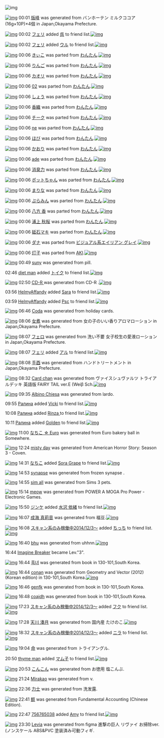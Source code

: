 ![img](http://gdrive-cdn.herokuapp.com/537b65a5bc09f0000721dda7/512px-barcode.png)

[![img](http://www.deviantsart.com/33tbfav.png)](http://www.barcodekanojo.com/kanojo/3192149/%E7%89%88%E5%B3%B0) 00:01 [版峰](http://www.barcodekanojo.com/kanojo/3192149/%E7%89%88%E5%B3%B0) was generated from バンホーテン ミルクココア (16g×10P)×4個 in Japan,Okayama Prefecture.

[![img](http://www.deviantsart.com/2ekpk5a.jpeg)](http://www.barcodekanojo.com/user/12204/%E3%83%95%E3%82%A7%E3%83%AA) 00:02 [フェリ](http://www.barcodekanojo.com/user/12204/%E3%83%95%E3%82%A7%E3%83%AA) added [呉](http://www.barcodekanojo.com/kanojo/3147837/%E5%91%89) to friend list.[![img](http://www.deviantsart.com/1crmk5q.png)](http://www.barcodekanojo.com/kanojo/3147837/%E5%91%89)

[![img](http://www.deviantsart.com/2ekpk5a.jpeg)](http://www.barcodekanojo.com/user/12204/%E3%83%95%E3%82%A7%E3%83%AA) 00:02 [フェリ](http://www.barcodekanojo.com/user/12204/%E3%83%95%E3%82%A7%E3%83%AA) added [ウル](http://www.barcodekanojo.com/kanojo/37457/%E3%82%A6%E3%83%AB) to friend list.[![img](http://www.deviantsart.com/24uf4v1.png)](http://www.barcodekanojo.com/kanojo/37457/%E3%82%A6%E3%83%AB)

[![img](http://www.deviantsart.com/3ta34ac.png)](http://www.barcodekanojo.com/kanojo/204553/%E3%81%8D%E3%81%83%E3%81%93) 00:06 [きぃこ](http://www.barcodekanojo.com/kanojo/204553/%E3%81%8D%E3%81%83%E3%81%93) was parted from [わんたん](http://www.barcodekanojo.com/kanojo/204553/%E3%81%8D%E3%81%83%E3%81%93).[![img](http://www.deviantsart.com/r8j348.jpeg)](http://www.barcodekanojo.com/user/274188/%E3%82%8F%E3%82%93%E3%81%9F%E3%82%93)

[![img](http://www.deviantsart.com/nr57k.png)](http://www.barcodekanojo.com/kanojo/711874/%E3%82%8A%E3%82%93%E3%81%94) 00:06 [りんご](http://www.barcodekanojo.com/kanojo/711874/%E3%82%8A%E3%82%93%E3%81%94) was parted from [わんたん](http://www.barcodekanojo.com/kanojo/711874/%E3%82%8A%E3%82%93%E3%81%94).[![img](http://www.deviantsart.com/r8j348.jpeg)](http://www.barcodekanojo.com/user/274188/%E3%82%8F%E3%82%93%E3%81%9F%E3%82%93)

[![img](http://www.deviantsart.com/2sgea5c.png)](http://www.barcodekanojo.com/kanojo/38804/%E3%82%AB%E3%82%AA%E3%83%AA) 00:06 [カオリ](http://www.barcodekanojo.com/kanojo/38804/%E3%82%AB%E3%82%AA%E3%83%AA) was parted from [わんたん](http://www.barcodekanojo.com/kanojo/38804/%E3%82%AB%E3%82%AA%E3%83%AA).[![img](http://www.deviantsart.com/r8j348.jpeg)](http://www.barcodekanojo.com/user/274188/%E3%82%8F%E3%82%93%E3%81%9F%E3%82%93)

[![img](http://www.deviantsart.com/17mnj2n.png)](http://www.barcodekanojo.com/kanojo/39725/02) 00:06 [02](http://www.barcodekanojo.com/kanojo/39725/02) was parted from [わんたん](http://www.barcodekanojo.com/kanojo/39725/02).[![img](http://www.deviantsart.com/r8j348.jpeg)](http://www.barcodekanojo.com/user/274188/%E3%82%8F%E3%82%93%E3%81%9F%E3%82%93)

[![img](http://www.deviantsart.com/1tflutl.png)](http://www.barcodekanojo.com/kanojo/299275/%E3%81%97%E3%82%87%E3%81%86) 00:06 [しょう](http://www.barcodekanojo.com/kanojo/299275/%E3%81%97%E3%82%87%E3%81%86) was parted from [わんたん](http://www.barcodekanojo.com/kanojo/299275/%E3%81%97%E3%82%87%E3%81%86).[![img](http://www.deviantsart.com/r8j348.jpeg)](http://www.barcodekanojo.com/user/274188/%E3%82%8F%E3%82%93%E3%81%9F%E3%82%93)

[![img](http://www.deviantsart.com/289sn76.png)](http://www.barcodekanojo.com/kanojo/337837/%E9%A6%99%E7%B9%94) 00:06 [香織](http://www.barcodekanojo.com/kanojo/337837/%E9%A6%99%E7%B9%94) was parted from [わんたん](http://www.barcodekanojo.com/kanojo/337837/%E9%A6%99%E7%B9%94).[![img](http://www.deviantsart.com/r8j348.jpeg)](http://www.barcodekanojo.com/user/274188/%E3%82%8F%E3%82%93%E3%81%9F%E3%82%93)

[![img](http://www.deviantsart.com/2d52kk8.png)](http://www.barcodekanojo.com/kanojo/317991/%E3%83%81%E3%83%BC%E3%82%AF) 00:06 [チーク](http://www.barcodekanojo.com/kanojo/317991/%E3%83%81%E3%83%BC%E3%82%AF) was parted from [わんたん](http://www.barcodekanojo.com/kanojo/317991/%E3%83%81%E3%83%BC%E3%82%AF).[![img](http://www.deviantsart.com/r8j348.jpeg)](http://www.barcodekanojo.com/user/274188/%E3%82%8F%E3%82%93%E3%81%9F%E3%82%93)

[![img](http://www.deviantsart.com/2a38c0e.png)](http://www.barcodekanojo.com/kanojo/48347/ne) 00:06 [ne](http://www.barcodekanojo.com/kanojo/48347/ne) was parted from [わんたん](http://www.barcodekanojo.com/kanojo/48347/ne).[![img](http://www.deviantsart.com/r8j348.jpeg)](http://www.barcodekanojo.com/user/274188/%E3%82%8F%E3%82%93%E3%81%9F%E3%82%93)

[![img](http://www.deviantsart.com/3bbs8oq.png)](http://www.barcodekanojo.com/kanojo/357571/%E3%81%BB%E3%81%B3) 00:06 [ほび](http://www.barcodekanojo.com/kanojo/357571/%E3%81%BB%E3%81%B3) was parted from [わんたん](http://www.barcodekanojo.com/kanojo/357571/%E3%81%BB%E3%81%B3).[![img](http://www.deviantsart.com/r8j348.jpeg)](http://www.barcodekanojo.com/user/274188/%E3%82%8F%E3%82%93%E3%81%9F%E3%82%93)

[![img](http://www.deviantsart.com/1nmr4iu.png)](http://www.barcodekanojo.com/kanojo/53554/%E3%81%8B%E3%81%8A%E3%82%8A) 00:06 [かおり](http://www.barcodekanojo.com/kanojo/53554/%E3%81%8B%E3%81%8A%E3%82%8A) was parted from [わんたん](http://www.barcodekanojo.com/kanojo/53554/%E3%81%8B%E3%81%8A%E3%82%8A).[![img](http://www.deviantsart.com/r8j348.jpeg)](http://www.barcodekanojo.com/user/274188/%E3%82%8F%E3%82%93%E3%81%9F%E3%82%93)

[![img](http://www.deviantsart.com/2hh0bin.png)](http://www.barcodekanojo.com/kanojo/56161/ade) 00:06 [ade](http://www.barcodekanojo.com/kanojo/56161/ade) was parted from [わんたん](http://www.barcodekanojo.com/kanojo/56161/ade).[![img](http://www.deviantsart.com/r8j348.jpeg)](http://www.barcodekanojo.com/user/274188/%E3%82%8F%E3%82%93%E3%81%9F%E3%82%93)

[![img](http://www.deviantsart.com/2dobr1b.png)](http://www.barcodekanojo.com/kanojo/36332/%E6%B6%88%E8%87%AD%E5%8A%9B) 00:06 [消臭力](http://www.barcodekanojo.com/kanojo/36332/%E6%B6%88%E8%87%AD%E5%8A%9B) was parted from [わんたん](http://www.barcodekanojo.com/kanojo/36332/%E6%B6%88%E8%87%AD%E5%8A%9B).[![img](http://www.deviantsart.com/r8j348.jpeg)](http://www.barcodekanojo.com/user/274188/%E3%82%8F%E3%82%93%E3%81%9F%E3%82%93)

[![img](http://www.deviantsart.com/1m9df1v.png)](http://www.barcodekanojo.com/kanojo/727623/%E3%83%9D%E3%83%83%E3%83%88%E3%81%A1%E3%82%83%E3%82%93) 00:06 [ポットちゃん](http://www.barcodekanojo.com/kanojo/727623/%E3%83%9D%E3%83%83%E3%83%88%E3%81%A1%E3%82%83%E3%82%93) was parted from [わんたん](http://www.barcodekanojo.com/kanojo/727623/%E3%83%9D%E3%83%83%E3%83%88%E3%81%A1%E3%82%83%E3%82%93).[![img](http://www.deviantsart.com/r8j348.jpeg)](http://www.barcodekanojo.com/user/274188/%E3%82%8F%E3%82%93%E3%81%9F%E3%82%93)

[![img](http://www.deviantsart.com/erl1s3.png)](http://www.barcodekanojo.com/kanojo/2597330/%E3%81%BE%E3%82%8A%E3%81%AA) 00:06 [まりな](http://www.barcodekanojo.com/kanojo/2597330/%E3%81%BE%E3%82%8A%E3%81%AA) was parted from [わんたん](http://www.barcodekanojo.com/kanojo/2597330/%E3%81%BE%E3%82%8A%E3%81%AA).[![img](http://www.deviantsart.com/r8j348.jpeg)](http://www.barcodekanojo.com/user/274188/%E3%82%8F%E3%82%93%E3%81%9F%E3%82%93)

[![img](http://www.deviantsart.com/2smdtub.png)](http://www.barcodekanojo.com/kanojo/571624/%E3%81%B7%E3%82%89%E3%81%BF%E3%82%93) 00:06 [ぷらみん](http://www.barcodekanojo.com/kanojo/571624/%E3%81%B7%E3%82%89%E3%81%BF%E3%82%93) was parted from [わんたん](http://www.barcodekanojo.com/kanojo/571624/%E3%81%B7%E3%82%89%E3%81%BF%E3%82%93).[![img](http://www.deviantsart.com/r8j348.jpeg)](http://www.barcodekanojo.com/user/274188/%E3%82%8F%E3%82%93%E3%81%9F%E3%82%93)

[![img](http://www.deviantsart.com/3btfrq7.png)](http://www.barcodekanojo.com/kanojo/658374/%E5%85%AB%E6%96%B9%20%E9%A6%99) 00:06 [八方 香](http://www.barcodekanojo.com/kanojo/658374/%E5%85%AB%E6%96%B9%20%E9%A6%99) was parted from [わんたん](http://www.barcodekanojo.com/kanojo/658374/%E5%85%AB%E6%96%B9%20%E9%A6%99).[![img](http://www.deviantsart.com/r8j348.jpeg)](http://www.barcodekanojo.com/user/274188/%E3%82%8F%E3%82%93%E3%81%9F%E3%82%93)

[![img](http://www.deviantsart.com/2e6alb7.png)](http://www.barcodekanojo.com/kanojo/657837/%E6%B5%A6%E4%B8%8A%20%E7%A7%8B%E6%A1%9C) 00:06 [浦上 秋桜](http://www.barcodekanojo.com/kanojo/657837/%E6%B5%A6%E4%B8%8A%20%E7%A7%8B%E6%A1%9C) was parted from [わんたん](http://www.barcodekanojo.com/kanojo/657837/%E6%B5%A6%E4%B8%8A%20%E7%A7%8B%E6%A1%9C).[![img](http://www.deviantsart.com/r8j348.jpeg)](http://www.barcodekanojo.com/user/274188/%E3%82%8F%E3%82%93%E3%81%9F%E3%82%93)

[![img](http://www.deviantsart.com/1ia63p1.png)](http://www.barcodekanojo.com/kanojo/70752/%E7%A0%A5%E7%9F%B3%E3%83%9E%E3%82%AD) 00:06 [砥石マキ](http://www.barcodekanojo.com/kanojo/70752/%E7%A0%A5%E7%9F%B3%E3%83%9E%E3%82%AD) was parted from [わんたん](http://www.barcodekanojo.com/kanojo/70752/%E7%A0%A5%E7%9F%B3%E3%83%9E%E3%82%AD).[![img](http://www.deviantsart.com/r8j348.jpeg)](http://www.barcodekanojo.com/user/274188/%E3%82%8F%E3%82%93%E3%81%9F%E3%82%93)

[![img](http://www.deviantsart.com/16o7qmn.png)](http://www.barcodekanojo.com/kanojo/3187798/%E3%83%80%E3%83%8A) 00:06 [ダナ](http://www.barcodekanojo.com/kanojo/3187798/%E3%83%80%E3%83%8A) was parted from [ビジュアル系エイリアン グレイ](http://www.barcodekanojo.com/kanojo/3187798/%E3%83%80%E3%83%8A).[![img](http://www.deviantsart.com/kj51e0.jpeg)](http://www.barcodekanojo.com/user/441/%E3%83%93%E3%82%B8%E3%83%A5%E3%82%A2%E3%83%AB%E7%B3%BB%E3%82%A8%E3%82%A4%E3%83%AA%E3%82%A2%E3%83%B3%20%E3%82%B0%E3%83%AC%E3%82%A4)

[![img](http://www.deviantsart.com/3f2clo6.png)](http://www.barcodekanojo.com/kanojo/549974/%E7%81%AF%E5%AD%90) 00:06 [灯子](http://www.barcodekanojo.com/kanojo/549974/%E7%81%AF%E5%AD%90) was parted from [AKI](http://www.barcodekanojo.com/kanojo/549974/%E7%81%AF%E5%AD%90).[![img](http://www.deviantsart.com/1kc30mi.jpeg)](http://www.barcodekanojo.com/user/29842/AKI)

[![img](http://www.deviantsart.com/1fo87jf.png)](http://www.barcodekanojo.com/kanojo/3192150/suny) 00:49 [suny](http://www.barcodekanojo.com/kanojo/3192150/suny) was generated from pill.

02:46 [diet man](http://www.barcodekanojo.com/user/499910/diet%20man) added [トイク](http://www.barcodekanojo.com/kanojo/2855654/%E3%83%88%E3%82%A4%E3%82%AF) to friend list.[![img](http://www.deviantsart.com/14crcvo.png)](http://www.barcodekanojo.com/kanojo/2855654/%E3%83%88%E3%82%A4%E3%82%AF)

[![img](http://www.deviantsart.com/1innus0.png)](http://www.barcodekanojo.com/kanojo/3192151/CD-R%20) 02:50 [CD-R ](http://www.barcodekanojo.com/kanojo/3192151/CD-R%20) was generated from CD-R .[![img](http://www.deviantsart.com/cc7s55.jpeg)](http://www.barcodekanojo.com/product_images/barcode/3815999/1334103725/%E4%B8%89%E8%8F%B1CDR74.jpg)

03:56 [HelmyAffandy](http://www.barcodekanojo.com/user/499912/HelmyAffandy) added [Sara](http://www.barcodekanojo.com/kanojo/2910049/Sara) to friend list.[![img](http://www.deviantsart.com/3mf5uum.png)](http://www.barcodekanojo.com/kanojo/2910049/Sara)

03:59 [HelmyAffandy](http://www.barcodekanojo.com/user/499912/HelmyAffandy) added [Psc](http://www.barcodekanojo.com/kanojo/3112077/Psc) to friend list.[![img](http://www.deviantsart.com/mjil78.png)](http://www.barcodekanojo.com/kanojo/3112077/Psc)

[![img](http://www.deviantsart.com/38adkdt.png)](http://www.barcodekanojo.com/kanojo/3192152/Coda) 06:46 [Coda](http://www.barcodekanojo.com/kanojo/3192152/Coda) was generated from holiday cards.

[![img](http://www.deviantsart.com/1jm7m8h.png)](http://www.barcodekanojo.com/kanojo/3192153/%E5%A5%B3%E7%85%AE) 08:06 [女煮](http://www.barcodekanojo.com/kanojo/3192153/%E5%A5%B3%E7%85%AE) was generated from 女の子のいい香りアロマローション in Japan,Okayama Prefecture.

[![img](http://www.deviantsart.com/3o16u8d.png)](http://www.barcodekanojo.com/kanojo/3192154/%E3%83%95%E3%82%A7%E3%83%AD) 08:07 [フェロ](http://www.barcodekanojo.com/kanojo/3192154/%E3%83%95%E3%82%A7%E3%83%AD) was generated from 洗い不要 女子校生の愛液ローション in Japan,Okayama Prefecture.

[![img](http://www.deviantsart.com/2ekpk5a.jpeg)](http://www.barcodekanojo.com/user/12204/%E3%83%95%E3%82%A7%E3%83%AA) 08:07 [フェリ](http://www.barcodekanojo.com/user/12204/%E3%83%95%E3%82%A7%E3%83%AA) added [アル](http://www.barcodekanojo.com/kanojo/2630873/%E3%82%A2%E3%83%AB) to friend list.[![img](http://www.deviantsart.com/32pan6r.png)](http://www.barcodekanojo.com/kanojo/2630873/%E3%82%A2%E3%83%AB)

[![img](http://www.deviantsart.com/r0hu3h.png)](http://www.barcodekanojo.com/kanojo/3192155/%E6%89%8B%E9%85%89) 08:08 [手酉](http://www.barcodekanojo.com/kanojo/3192155/%E6%89%8B%E9%85%89) was generated from ハンドトリートメント in Japan,Okayama Prefecture.

[![img](http://www.deviantsart.com/1oqr4n.png)](http://www.barcodekanojo.com/kanojo/3192156/Card%20chan) 08:32 [Card chan](http://www.barcodekanojo.com/kanojo/3192156/Card%20chan) was generated from ヴァイスシュヴァルツ トライアルデッキ 英語版 FAIRY TAIL ver.E (Weiβ Sch.[![img](http://www.deviantsart.com/2icokpr.jpeg)](http://www.barcodekanojo.com/product_images/barcode/6017334/1422401493/%E3%83%B4%E3%82%A1%E3%82%A4%E3%82%B9%E3%82%B7%E3%83%A5%E3%83%B4%E3%82%A1%E3%83%AB%E3%83%84%20%E3%83%88%E3%83%A9%E3%82%A4%E3%82%A2%E3%83%AB%E3%83%87%E3%83%83%E3%82%AD%20%E8%8B%B1%E8%AA%9E%E7%89%88%20FAIRY%20TAIL%20ver.E%20%28Wei%CE%B2%20Sch.jpg)

[![img](http://www.deviantsart.com/1d1clio.png)](http://www.barcodekanojo.com/kanojo/3192157/Albino%20Chiesa) 09:35 [Albino Chiesa](http://www.barcodekanojo.com/kanojo/3192157/Albino%20Chiesa) was generated from lardo.

09:55 [Ралина](http://www.barcodekanojo.com/user/499914/%D0%A0%D0%B0%D0%BB%D0%B8%D0%BD%D0%B0) added [Vicki](http://www.barcodekanojo.com/kanojo/2498345/Vicki) to friend list.[![img](http://www.deviantsart.com/3n1359o.png)](http://www.barcodekanojo.com/kanojo/2498345/Vicki)

10:08 [Ралина](http://www.barcodekanojo.com/user/499914/%D0%A0%D0%B0%D0%BB%D0%B8%D0%BD%D0%B0) added [Rinza ](http://www.barcodekanojo.com/kanojo/2657055/Rinza%20) to friend list.[![img](http://www.deviantsart.com/ln02gd.png)](http://www.barcodekanojo.com/kanojo/2657055/Rinza%20)

10:11 [Ралина](http://www.barcodekanojo.com/user/499914/%D0%A0%D0%B0%D0%BB%D0%B8%D0%BD%D0%B0) added [Golden](http://www.barcodekanojo.com/kanojo/3055371/Golden) to friend list.[![img](http://www.deviantsart.com/d8e8s4.png)](http://www.barcodekanojo.com/kanojo/3055371/Golden)

[![img](http://www.deviantsart.com/2jl7d7m.png)](http://www.barcodekanojo.com/kanojo/3192158/%E3%81%AA%E3%81%A1%E3%81%93%20%E2%98%86%20Euro) 11:00 [なちこ ☆ Euro](http://www.barcodekanojo.com/kanojo/3192158/%E3%81%AA%E3%81%A1%E3%81%93%20%E2%98%86%20Euro) was generated from Euro bakery ball in Somewhere.

[![img](http://www.deviantsart.com/81s22i.png)](http://www.barcodekanojo.com/kanojo/3192159/misty%20day) 12:24 [misty day](http://www.barcodekanojo.com/kanojo/3192159/misty%20day) was generated from American Horror Story: Season 3 - Coven.

[![img](http://www.deviantsart.com/1lb4fit.jpeg)](http://www.barcodekanojo.com/user/314581/%E3%81%AA%E3%81%A1%E3%81%93) 14:31 [なちこ](http://www.barcodekanojo.com/user/314581/%E3%81%AA%E3%81%A1%E3%81%93) added [Sora Grape](http://www.barcodekanojo.com/kanojo/732805/Sora%20Grape) to friend list.[![img](http://www.deviantsart.com/fl4k1k.png)](http://www.barcodekanojo.com/kanojo/732805/Sora%20Grape)

[![img](http://www.deviantsart.com/2ujalhk.png)](http://www.barcodekanojo.com/kanojo/3192160/synapse) 14:53 [synapse](http://www.barcodekanojo.com/kanojo/3192160/synapse) was generated from frozen synapse .

[![img](http://www.deviantsart.com/39v036f.png)](http://www.barcodekanojo.com/kanojo/3192161/sim%20all) 14:55 [sim all](http://www.barcodekanojo.com/kanojo/3192161/sim%20all) was generated from Sims 3 pets.

[![img](http://www.deviantsart.com/1c0eph0.png)](http://www.barcodekanojo.com/kanojo/3192162/meow) 15:14 [meow](http://www.barcodekanojo.com/kanojo/3192162/meow) was generated from POWER A MOGA Pro Power - Electronic Games.

[![img](http://www.deviantsart.com/2p6kgfb.jpeg)](http://www.barcodekanojo.com/user/499918/%E3%82%B8%E3%83%B3%E3%82%B1) 15:50 [ジンケ](http://www.barcodekanojo.com/user/499918/%E3%82%B8%E3%83%B3%E3%82%B1) added [水沢 依緒](http://www.barcodekanojo.com/kanojo/2570212/%E6%B0%B4%E6%B2%A2%20%E4%BE%9D%E7%B7%92) to friend list.[![img](http://www.deviantsart.com/sjvqru.png)](http://www.barcodekanojo.com/kanojo/2570212/%E6%B0%B4%E6%B2%A2%20%E4%BE%9D%E7%B7%92)

[![img](http://www.deviantsart.com/1iq1met.png)](http://www.barcodekanojo.com/kanojo/3192163/%E6%88%90%E6%B5%B7%20%E7%9C%9F%E8%8E%89%E9%9F%B3) 16:07 [成海 真莉音](http://www.barcodekanojo.com/kanojo/3192163/%E6%88%90%E6%B5%B7%20%E7%9C%9F%E8%8E%89%E9%9F%B3) was generated from 福豆.[![img](http://www.deviantsart.com/ija5n1.jpeg)](http://www.barcodekanojo.com/product_images/barcode/6017346/1422428774/50x50x,PE7,PA6,P8F,PE8,PB1,P86.jpg,qw=88,ah=88.pagespeed.ic.3EW8_FWwRz.jpg)

[![img](http://www.deviantsart.com/99ugn1.jpeg)](http://www.barcodekanojo.com/user/6029/%E3%82%B9%E3%82%AD%E3%83%A3%E3%83%B3%E7%B3%BB%E3%81%AE%E3%81%BF%E7%A8%BC%E5%83%8D%E4%B8%AD2014%2F12%2F3%EF%BD%9E) 16:08 [スキャン系のみ稼働中2014/12/3～](http://www.barcodekanojo.com/user/6029/%E3%82%B9%E3%82%AD%E3%83%A3%E3%83%B3%E7%B3%BB%E3%81%AE%E3%81%BF%E7%A8%BC%E5%83%8D%E4%B8%AD2014%2F12%2F3%EF%BD%9E) added [ちっち](http://www.barcodekanojo.com/kanojo/2900434/%E3%81%A1%E3%81%A3%E3%81%A1) to friend list.[![img](http://www.deviantsart.com/5vfupf.png)](http://www.barcodekanojo.com/kanojo/2900434/%E3%81%A1%E3%81%A3%E3%81%A1)

[![img](http://www.deviantsart.com/iia6kn.png)](http://www.barcodekanojo.com/kanojo/3192164/bhu) 16:40 [bhu](http://www.barcodekanojo.com/kanojo/3192164/bhu) was generated from uhhnn.[![img](http://www.deviantsart.com/sqb7b0.jpeg)](http://www.barcodekanojo.com/product_images/barcode/6017348/1422430756/50x50xuhhnn.jpg,qw=88,ah=88.pagespeed.ic.E5uBM184Hx.jpg)

16:44 [Imagine Breaker](http://www.barcodekanojo.com/user/463110/Imagine%20Breaker) became Lev."3".

[![img](http://www.deviantsart.com/11rt5o5.png)](http://www.barcodekanojo.com/kanojo/3192165/%ED%9D%91%EB%85%80) 16:44 [흑녀](http://www.barcodekanojo.com/kanojo/3192165/%ED%9D%91%EB%85%80) was generated from book in 130-101,South Korea.

[![img](http://www.deviantsart.com/2ck0i3u.png)](http://www.barcodekanojo.com/kanojo/3192166/conan) 16:44 [conan](http://www.barcodekanojo.com/kanojo/3192166/conan) was generated from Geometry and Vector (2012) (Korean edition) in 130-101,South Korea.[![img](http://www.deviantsart.com/2ire8mh.jpeg)](http://www.barcodekanojo.com/product_images/barcode/6017350/1422431063/Geometry%20and%20Vector%20%282012%29%20%28Korean%20edition%29.jpg)

[![img](http://www.deviantsart.com/ri0jc.png)](http://www.barcodekanojo.com/kanojo/3192167/genfk) 16:46 [genfk](http://www.barcodekanojo.com/kanojo/3192167/genfk) was generated from book in 130-101,South Korea.

[![img](http://www.deviantsart.com/3srosme.png)](http://www.barcodekanojo.com/kanojo/3192168/coajdh) 16:48 [coajdh](http://www.barcodekanojo.com/kanojo/3192168/coajdh) was generated from book in 130-101,South Korea.

[![img](http://www.deviantsart.com/99ugn1.jpeg)](http://www.barcodekanojo.com/user/6029/%E3%82%B9%E3%82%AD%E3%83%A3%E3%83%B3%E7%B3%BB%E3%81%AE%E3%81%BF%E7%A8%BC%E5%83%8D%E4%B8%AD2014%2F12%2F3%EF%BD%9E) 17:23 [スキャン系のみ稼働中2014/12/3～](http://www.barcodekanojo.com/user/6029/%E3%82%B9%E3%82%AD%E3%83%A3%E3%83%B3%E7%B3%BB%E3%81%AE%E3%81%BF%E7%A8%BC%E5%83%8D%E4%B8%AD2014%2F12%2F3%EF%BD%9E) added [フク](http://www.barcodekanojo.com/kanojo/1203813/%E3%83%95%E3%82%AF) to friend list.[![img](http://www.deviantsart.com/1qbfeqv.png)](http://www.barcodekanojo.com/kanojo/1203813/%E3%83%95%E3%82%AF)

[![img](http://www.deviantsart.com/1vg8dg1.png)](http://www.barcodekanojo.com/kanojo/3192169/%E5%A4%A9%E5%B7%9D%20%E6%B9%8A%E6%9C%88) 17:28 [天川 湊月](http://www.barcodekanojo.com/kanojo/3192169/%E5%A4%A9%E5%B7%9D%20%E6%B9%8A%E6%9C%88) was generated from 国内産 たけのこ.[![img](http://www.deviantsart.com/o97911.jpeg)](http://www.barcodekanojo.com/product_images/barcode/6017354/1422433669/%E5%9B%BD%E5%86%85%E7%94%A3%20%E3%81%9F%E3%81%91%E3%81%AE%E3%81%93.jpg)

[![img](http://www.deviantsart.com/99ugn1.jpeg)](http://www.barcodekanojo.com/user/6029/%E3%82%B9%E3%82%AD%E3%83%A3%E3%83%B3%E7%B3%BB%E3%81%AE%E3%81%BF%E7%A8%BC%E5%83%8D%E4%B8%AD2014%2F12%2F3%EF%BD%9E) 18:32 [スキャン系のみ稼働中2014/12/3～](http://www.barcodekanojo.com/user/6029/%E3%82%B9%E3%82%AD%E3%83%A3%E3%83%B3%E7%B3%BB%E3%81%AE%E3%81%BF%E7%A8%BC%E5%83%8D%E4%B8%AD2014%2F12%2F3%EF%BD%9E) added [ニラ](http://www.barcodekanojo.com/kanojo/29044/%E3%83%8B%E3%83%A9) to friend list.[![img](http://www.deviantsart.com/2s8l0k2.png)](http://www.barcodekanojo.com/kanojo/29044/%E3%83%8B%E3%83%A9)

[![img](http://www.deviantsart.com/3mlap24.png)](http://www.barcodekanojo.com/kanojo/3192170/%E5%91%BD) 19:04 [命](http://www.barcodekanojo.com/kanojo/3192170/%E5%91%BD) was generated from トライアングル.

20:50 [thyme man](http://www.barcodekanojo.com/user/499923/thyme%20man) added [マム子](http://www.barcodekanojo.com/kanojo/3178044/%E3%83%9E%E3%83%A0%E5%AD%90) to friend list.[![img](http://www.deviantsart.com/2clbval.png)](http://www.barcodekanojo.com/kanojo/3178044/%E3%83%9E%E3%83%A0%E5%AD%90)

[![img](http://www.deviantsart.com/4smman.png)](http://www.barcodekanojo.com/kanojo/3192171/%E3%81%93%E3%82%93%E3%81%93%E3%82%93) 20:53 [こんこん](http://www.barcodekanojo.com/kanojo/3192171/%E3%81%93%E3%82%93%E3%81%93%E3%82%93) was generated from お徳用 塩こんぶ.

[![img](http://www.deviantsart.com/2iljv9c.png)](http://www.barcodekanojo.com/kanojo/3192172/Mirakao) 21:24 [Mirakao](http://www.barcodekanojo.com/kanojo/3192172/Mirakao) was generated from v.

[![img](http://www.deviantsart.com/2k1rmb3.png)](http://www.barcodekanojo.com/kanojo/3192173/%E5%8A%9B%E5%A3%AB) 22:36 [力士](http://www.barcodekanojo.com/kanojo/3192173/%E5%8A%9B%E5%A3%AB) was generated from 洗发露.

[![img](http://www.deviantsart.com/e58ov.png)](http://www.barcodekanojo.com/kanojo/3192174/%E9%A2%9D) 22:41 [额](http://www.barcodekanojo.com/kanojo/3192174/%E9%A2%9D) was generated from Fundamental Accounting (Chinese Edition).

[![img](http://www.deviantsart.com/cgptgc.jpeg)](http://www.barcodekanojo.com/user/499793/756765038) 22:47 [756765038](http://www.barcodekanojo.com/user/499793/756765038) added [Amy](http://www.barcodekanojo.com/kanojo/831919/Amy) to friend list.[![img](http://www.deviantsart.com/2hpcbk4.png)](http://www.barcodekanojo.com/kanojo/831919/Amy)

[![img](http://www.deviantsart.com/sdm5vd.png)](http://www.barcodekanojo.com/kanojo/3192175/Levia) 23:30 [Levia](http://www.barcodekanojo.com/kanojo/3192175/Levia) was generated from figma 進撃の巨人 リヴァイ お掃除ver. (ノンスケール ABS&amp;PVC 塗装済み可動フィギ.


